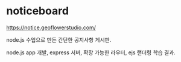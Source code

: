 # noticeboard
https://notice.geoflowerstudio.com/

node.js 수업으로 만든 간단한 공지사항 게시판. 

node.js app 개발, express 서버, 확장 가능한 라우터, ejs 랜더링 학습 결과.
